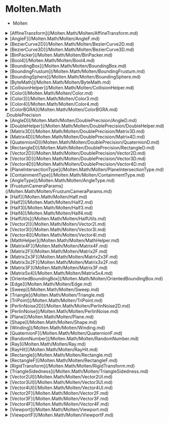 ﻿  
# Molten.Math  
-  Molten
 <details><summary>[AffineTransform](/Molten.Math/Molten/AffineTransform.md)</summary>  
        -  Translation  
        -  LinearTransform  
        -  #ctor  
        -  #ctor  
        -  #ctor  
        -  #ctor  
        -  #ctor  
        -  #ctor  
        -  #ctor  
        -  #ctor  
        -  Matrix  
        -  Identity  
        -  Transform  
        -  TransformInverse  
        -  Invert  
        -  Multiply  
        -  Multiply  
        -  Transform  
        -  CreateFromRigidTransform  
        -  CreateFromRigidTransform</details>
 <details><summary>[AngleF](/Molten.Math/Molten/AngleF.md)</summary>  
        -  Degree  
        -  Minute  
        -  Second  
        -  Radian  
        -  Milliradian  
        -  Gradian  
        -  radians  
        -  #ctor  
        -  #ctor  
        -  Wrap  
        -  WrapPositive  
        -  Revolutions  
        -  Degrees  
        -  Minutes  
        -  Seconds  
        -  Radians  
        -  Milliradians  
        -  Gradians  
        -  IsRight  
        -  IsStraight  
        -  IsFullRotation  
        -  IsOblique  
        -  IsAcute  
        -  IsObtuse  
        -  IsReflex  
        -  Complement  
        -  Supplement  
        -  Wrap  
        -  WrapPositive  
        -  Min  
        -  Max  
        -  Add  
        -  Subtract  
        -  Multiply  
        -  Divide  
        -  ZeroAngle  
        -  RightAngle  
        -  StraightAngle  
        -  FullRotationAngle  
        -  op_Equality  
        -  op_Inequality  
        -  op_LessThan  
        -  op_GreaterThan  
        -  op_LessThanOrEqual  
        -  op_GreaterThanOrEqual  
        -  op_UnaryPlus  
        -  op_UnaryNegation  
        -  op_Addition  
        -  op_Subtraction  
        -  op_Multiply  
        -  op_Division  
        -  CompareTo  
        -  CompareTo  
        -  Equals  
        -  ToString  
        -  ToString  
        -  ToString  
        -  ToString  
        -  GetHashCode  
        -  Equals</details>
 <details><summary>[BezierCurve2D](/Molten.Math/Molten/BezierCurve2D.md)</summary>  
        -  Start  
        -  End  
        -  ControlPoint1  
        -  ControlPoint2  
        -  Zero  
        -  #ctor  
        -  CalculateCubic  
        -  CalculateCubic  
        -  CalculateQuadratic  
        -  CalculateQuadratic</details>
 <details><summary>[BezierCurve3D](/Molten.Math/Molten/BezierCurve3D.md)</summary>  
        -  Start  
        -  End  
        -  ControlPoint1  
        -  ControlPoint2  
        -  Zero  
        -  #ctor  
        -  CalculateCubic  
        -  CalculateCubic  
        -  CalculateQuadratic  
        -  CalculateQuadratic</details>
 <details><summary>[BinPacker](/Molten.Math/Molten/BinPacker.md)</summary></details>
 <details><summary>[Bool4](/Molten.Math/Molten/Bool4.md)</summary>  
        -  SizeInBytes  
        -  False  
        -  UnitX  
        -  UnitY  
        -  UnitZ  
        -  UnitW  
        -  One  
        -  iX  
        -  iY  
        -  iZ  
        -  iW  
        -  X  
        -  Y  
        -  Z  
        -  W  
        -  #ctor  
        -  #ctor  
        -  #ctor  
        -  Item  
        -  ToArray  
        -  op_Equality  
        -  op_Inequality  
        -  ToString  
        -  ToString  
        -  GetHashCode  
        -  Equals  
        -  Equals  
        -  Equals
 <details><summary>[op_Implicit~Molten](/Molten.Math/Molten/Bool4/op_Implicit~Molten.md)</summary>  
            -  Bool4</details>
 <details><summary>[op_Implicit~System](/Molten.Math/Molten/Bool4/op_Implicit~System.md)</summary>  
            -  Boolean[]</details></details>
 <details><summary>[BoundingBox](/Molten.Math/Molten/BoundingBox.md)</summary>  
        -  Min  
        -  Max  
        -  #ctor  
        -  GetCorners  
        -  GetCorners  
        -  FromTriangle  
        -  FromTriangle  
        -  Intersects  
        -  Intersects  
        -  Intersects  
        -  Intersects  
        -  Intersects  
        -  Intersects  
        -  Intersects  
        -  Intersects  
        -  Intersects  
        -  Intersects  
        -  Contains  
        -  Contains  
        -  Contains  
        -  Contains  
        -  Contains  
        -  Contains  
        -  FromPoints  
        -  FromPoints  
        -  Expand  
        -  SweepExpand  
        -  FromPoints  
        -  FromSphere  
        -  FromSphere  
        -  Encapsulate  
        -  Merge  
        -  Merge  
        -  op_Equality  
        -  op_Inequality  
        -  ToString  
        -  ToString  
        -  ToString  
        -  ToString  
        -  GetHashCode  
        -  Equals  
        -  Equals  
        -  Equals  
        -  Expand  
        -  Encapsulate  
        -  Encapsulate  
        -  Encapsulate  
        -  Encapsulate  
        -  Encapsulate  
        -  Encapsulate</details>
 <details><summary>[BoundingFrustum](/Molten.Math/Molten/BoundingFrustum.md)</summary>  
        -  Matrix  
        -  Near  
        -  Far  
        -  Left  
        -  Right  
        -  Top  
        -  Bottom  
        -  #ctor  
        -  Equals  
        -  Equals  
        -  Equals  
        -  op_Equality  
        -  op_Inequality  
        -  GetPlane  
        -  FromCamera  
        -  FromCamera  
        -  GetCorners  
        -  GetCorners  
        -  GetCameraParams  
        -  Contains  
        -  Contains  
        -  Contains  
        -  Contains  
        -  Contains  
        -  Contains  
        -  Contains  
        -  Contains  
        -  Contains  
        -  Contains  
        -  Contains  
        -  Contains  
        -  Contains  
        -  Intersects  
        -  Intersects  
        -  Intersects  
        -  Intersects  
        -  Intersects  
        -  Intersects  
        -  GetWidthAtDepth  
        -  GetHeightAtDepth  
        -  Intersects  
        -  Intersects  
        -  GetZoomToExtentsShiftDistance  
        -  GetZoomToExtentsShiftDistance  
        -  GetZoomToExtentsShiftVector  
        -  GetZoomToExtentsShiftVector  
        -  IsOrthographic</details>
 <details><summary>[BoundingSphere](/Molten.Math/Molten/BoundingSphere.md)</summary>  
        -  Center  
        -  Radius  
        -  #ctor  
        -  Intersects  
        -  Intersects  
        -  Intersects  
        -  Intersects  
        -  Intersects  
        -  Intersects  
        -  Intersects  
        -  Intersects  
        -  Intersects  
        -  Contains  
        -  Contains  
        -  Contains  
        -  Contains  
        -  FromPoints  
        -  FromPoints  
        -  FromPoints  
        -  FromBox  
        -  FromBox  
        -  Merge  
        -  Merge  
        -  op_Equality  
        -  op_Inequality  
        -  ToString  
        -  ToString  
        -  ToString  
        -  ToString  
        -  GetHashCode  
        -  Equals  
        -  Equals  
        -  Equals</details>
 <details><summary>[ByteMath](/Molten.Math/Molten/ByteMath.md)</summary>  
        -  ToKilobytes  
        -  ToMegabytes  
        -  ToMegabytes  
        -  ToGigabytes  
        -  ToGigabytes  
        -  ToTerabytes  
        -  ToPetabytes  
        -  FromKilobytes  
        -  FromMegabytes  
        -  FromGigabytes  
        -  FromTerabytes  
        -  FromPetabytes  
        -  ToBits  
        -  FromBits</details>
 <details><summary>[CollisionHelper](/Molten.Math/Molten/CollisionHelper.md)</summary>  
        -  ClosestPointPointTriangle  
        -  ClosestPointPlanePoint  
        -  ClosestPointBoxPoint  
        -  ClosestPointSpherePoint  
        -  ClosestPointSphereSphere  
        -  DistancePlanePoint  
        -  DistanceBoxPoint  
        -  DistanceBoxBox  
        -  DistanceSpherePoint  
        -  DistanceSphereSphere  
        -  RayIntersectsPoint  
        -  RayIntersectsRay  
        -  RayIntersectsPlane  
        -  RayIntersectsPlane  
        -  RayIntersectsPlane  
        -  RayIntersectsTriangle  
        -  RayIntersectsTriangle  
        -  RayIntersectsTriangle  
        -  RayIntersectsTriangle  
        -  RayIntersectsBox  
        -  RayIntersectsBox  
        -  RayIntersectsSphere  
        -  RayIntersectsSphere  
        -  RayIntersectsSphere  
        -  PlaneIntersectsPoint  
        -  PlaneIntersectsPlane  
        -  PlaneIntersectsPlane  
        -  PlaneIntersectsTriangle  
        -  PlaneIntersectsBox  
        -  PlaneIntersectsSphere  
        -  BoxIntersectsBox  
        -  BoxIntersectsSphere  
        -  SphereIntersectsTriangle  
        -  SphereIntersectsSphere  
        -  LineIntersectsPlane  
        -  BoxContainsPoint  
        -  BoxContainsBox  
        -  BoxContainsSphere  
        -  SphereContainsPoint  
        -  SphereContainsTriangle  
        -  SphereContainsBox  
        -  SphereContainsSphere  
        -  IsPointInsideTriangle  
        -  IsPointInsideTriangle</details>
 <details><summary>[Color](/Molten.Math/Molten/Color.md)</summary>  
        -  R  
        -  G  
        -  B  
        -  A  
        -  #ctor  
        -  #ctor  
        -  #ctor  
        -  #ctor  
        -  #ctor  
        -  #ctor  
        -  #ctor  
        -  #ctor  
        -  #ctor  
        -  #ctor  
        -  #ctor  
        -  #ctor  
        -  #ctor  
        -  #ctor  
        -  #ctor  
        -  Item  
        -  ToBgra  
        -  ToRgba  
        -  ToAbgr  
        -  ToVector3  
        -  ToColor3  
        -  ToVector4  
        -  ToArray  
        -  GetBrightness  
        -  GetHue  
        -  GetSaturation  
        -  GetPacked  
        -  Add  
        -  Add  
        -  Subtract  
        -  Subtract  
        -  Modulate  
        -  Modulate  
        -  Scale  
        -  Scale  
        -  Negate  
        -  Negate  
        -  Clamp  
        -  Premultiply  
        -  Premultiply  
        -  FromBgra  
        -  FromBgra  
        -  FromAbgr  
        -  FromAbgr  
        -  FromRgba  
        -  FromRgba  
        -  Clamp  
        -  Lerp  
        -  Lerp  
        -  SmoothStep  
        -  SmoothStep  
        -  Max  
        -  Max  
        -  Min  
        -  Min  
        -  AdjustContrast  
        -  AdjustContrast  
        -  AdjustSaturation  
        -  AdjustSaturation  
        -  op_Addition  
        -  op_UnaryPlus  
        -  op_Subtraction  
        -  op_UnaryNegation  
        -  op_Multiply  
        -  op_Multiply  
        -  op_Multiply  
        -  op_Equality  
        -  op_Inequality
 <details><summary>[op_Explicit~Molten](/Molten.Math/Molten/Color/op_Explicit~Molten.md)</summary>  
            -  Color3  
            -  Vector3F  
            -  Vector4F  
            -  Color  
            -  Color  
            -  Color  
            -  Color  
            -  Color</details>  
        -  ToColor4
 <details><summary>[op_Implicit~Molten](/Molten.Math/Molten/Color/op_Implicit~Molten.md)</summary>  
            -  Color4</details>
 <details><summary>[op_Explicit~System](/Molten.Math/Molten/Color/op_Explicit~System.md)</summary>  
            -  Int32</details>  
        -  ToString  
        -  ToString  
        -  ToString  
        -  ToString  
        -  GetHashCode  
        -  Equals  
        -  Equals  
        -  Equals  
        -  ToColorArray  
        -  ToByteArray  
        -  Zero  
        -  Transparent  
        -  AliceBlue  
        -  AntiqueWhite  
        -  Aqua  
        -  Aquamarine  
        -  Azure  
        -  Beige  
        -  Bisque  
        -  Black  
        -  BlanchedAlmond  
        -  Blue  
        -  BlueViolet  
        -  Brown  
        -  BurlyWood  
        -  CadetBlue  
        -  Chartreuse  
        -  Chocolate  
        -  Coral  
        -  CornflowerBlue  
        -  Cornsilk  
        -  Crimson  
        -  Cyan  
        -  DarkBlue  
        -  DarkCyan  
        -  DarkGoldenrod  
        -  DarkGray  
        -  DarkGreen  
        -  DarkKhaki  
        -  DarkMagenta  
        -  DarkOliveGreen  
        -  DarkOrange  
        -  DarkOrchid  
        -  DarkRed  
        -  DarkSalmon  
        -  DarkSeaGreen  
        -  DarkSlateBlue  
        -  DarkSlateGray  
        -  DarkTurquoise  
        -  DarkViolet  
        -  DeepPink  
        -  DeepSkyBlue  
        -  DimGray  
        -  DodgerBlue  
        -  Firebrick  
        -  FloralWhite  
        -  ForestGreen  
        -  Fuchsia  
        -  Gainsboro  
        -  GhostWhite  
        -  Gold  
        -  Goldenrod  
        -  Gray  
        -  Grey  
        -  Green  
        -  GreenYellow  
        -  Honeydew  
        -  HotPink  
        -  IndianRed  
        -  Indigo  
        -  Ivory  
        -  Khaki  
        -  Lavender  
        -  LavenderBlush  
        -  LawnGreen  
        -  LemonChiffon  
        -  LightBlue  
        -  LightCoral  
        -  LightCyan  
        -  LightGoldenrodYellow  
        -  LightGray  
        -  LightGreen  
        -  LightPink  
        -  LightSalmon  
        -  LightSeaGreen  
        -  LightSkyBlue  
        -  LightSlateGray  
        -  LightSteelBlue  
        -  LightYellow  
        -  Lime  
        -  LimeGreen  
        -  Linen  
        -  Magenta  
        -  Maroon  
        -  MediumAquamarine  
        -  MediumBlue  
        -  MediumOrchid  
        -  MediumPurple  
        -  MediumSeaGreen  
        -  MediumSlateBlue  
        -  MediumSpringGreen  
        -  MediumTurquoise  
        -  MediumVioletRed  
        -  MidnightBlue  
        -  MintCream  
        -  MistyRose  
        -  Moccasin  
        -  NavajoWhite  
        -  Navy  
        -  OldLace  
        -  Olive  
        -  OliveDrab  
        -  Orange  
        -  OrangeRed  
        -  Orchid  
        -  PaleGoldenrod  
        -  PaleGreen  
        -  PaleTurquoise  
        -  PaleVioletRed  
        -  PapayaWhip  
        -  PeachPuff  
        -  Peru  
        -  Pink  
        -  Plum  
        -  PowderBlue  
        -  Purple  
        -  Red  
        -  RosyBrown  
        -  RoyalBlue  
        -  SaddleBrown  
        -  Salmon  
        -  SandyBrown  
        -  SeaGreen  
        -  SeaShell  
        -  Sienna  
        -  Silver  
        -  SkyBlue  
        -  SlateBlue  
        -  SlateGray  
        -  Snow  
        -  SpringGreen  
        -  SteelBlue  
        -  Tan  
        -  Teal  
        -  Thistle  
        -  Tomato  
        -  Turquoise  
        -  Violet  
        -  Wheat  
        -  White  
        -  WhiteSmoke  
        -  Yellow  
        -  YellowGreen</details>
 <details><summary>[Color3](/Molten.Math/Molten/Color3.md)</summary>  
        -  Black  
        -  White  
        -  R  
        -  G  
        -  B  
        -  #ctor  
        -  #ctor  
        -  #ctor  
        -  #ctor  
        -  #ctor  
        -  Item  
        -  ToRgba  
        -  ToBgra  
        -  ToVector3  
        -  ToArray  
        -  Add  
        -  Add  
        -  Subtract  
        -  Subtract  
        -  Modulate  
        -  Modulate  
        -  Scale  
        -  Scale  
        -  Negate  
        -  Negate  
        -  Clamp  
        -  Clamp  
        -  Lerp  
        -  Lerp  
        -  SmoothStep  
        -  SmoothStep  
        -  Max  
        -  Max  
        -  Min  
        -  Min  
        -  AdjustContrast  
        -  AdjustContrast  
        -  AdjustSaturation  
        -  AdjustSaturation  
        -  Premultiply  
        -  Premultiply  
        -  op_Addition  
        -  op_UnaryPlus  
        -  op_Subtraction  
        -  op_UnaryNegation  
        -  op_Multiply  
        -  op_Multiply  
        -  op_Multiply  
        -  op_Equality  
        -  op_Inequality
 <details><summary>[op_Explicit~Molten](/Molten.Math/Molten/Color3/op_Explicit~Molten.md)</summary>  
            -  Color4  
            -  Color3</details>
 <details><summary>[op_Implicit~Molten](/Molten.Math/Molten/Color3/op_Implicit~Molten.md)</summary>  
            -  Vector3F  
            -  Color3</details>  
        -  ToString  
        -  ToString  
        -  ToString  
        -  ToString  
        -  GetHashCode  
        -  Equals  
        -  Equals  
        -  Equals</details>
 <details><summary>[Color4](/Molten.Math/Molten/Color4.md)</summary>  
        -  Black  
        -  White  
        -  R  
        -  G  
        -  B  
        -  A  
        -  #ctor  
        -  #ctor  
        -  #ctor  
        -  #ctor  
        -  #ctor  
        -  #ctor  
        -  #ctor  
        -  #ctor  
        -  #ctor  
        -  Item  
        -  ToBgra  
        -  ToBgra  
        -  ToRgba  
        -  ToVector3  
        -  ToVector4  
        -  ToArray  
        -  Add  
        -  Add  
        -  Subtract  
        -  Subtract  
        -  Modulate  
        -  Modulate  
        -  Scale  
        -  Scale  
        -  Negate  
        -  Negate  
        -  Clamp  
        -  Clamp  
        -  Lerp  
        -  Lerp  
        -  SmoothStep  
        -  SmoothStep  
        -  Max  
        -  Max  
        -  Min  
        -  Min  
        -  AdjustContrast  
        -  AdjustContrast  
        -  AdjustSaturation  
        -  AdjustSaturation  
        -  Premultiply  
        -  Premultiply  
        -  op_Addition  
        -  op_UnaryPlus  
        -  op_Subtraction  
        -  op_UnaryNegation  
        -  op_Multiply  
        -  op_Multiply  
        -  op_Multiply  
        -  op_Equality  
        -  op_Inequality
 <details><summary>[op_Explicit~Molten](/Molten.Math/Molten/Color4/op_Explicit~Molten.md)</summary>  
            -  Color3  
            -  Vector3F  
            -  Color4  
            -  Color4  
            -  Color4  
            -  ColorBGRA  
            -  Color4</details>
 <details><summary>[op_Implicit~Molten](/Molten.Math/Molten/Color4/op_Implicit~Molten.md)</summary>  
            -  Vector4F</details>
 <details><summary>[op_Explicit~System](/Molten.Math/Molten/Color4/op_Explicit~System.md)</summary>  
            -  Int32</details>  
        -  ToString  
        -  ToString  
        -  ToString  
        -  ToString  
        -  GetHashCode  
        -  Equals  
        -  Equals  
        -  Equals</details>
 <details><summary>[ColorBGRA](/Molten.Math/Molten/ColorBGRA.md)</summary>  
        -  B  
        -  G  
        -  R  
        -  A  
        -  #ctor  
        -  #ctor  
        -  #ctor  
        -  #ctor  
        -  #ctor  
        -  #ctor  
        -  #ctor  
        -  #ctor  
        -  #ctor  
        -  #ctor  
        -  Item  
        -  ToBgra  
        -  ToRgba  
        -  ToVector3  
        -  ToColor3  
        -  ToVector4  
        -  ToArray  
        -  GetBrightness  
        -  GetHue  
        -  GetSaturation  
        -  FromBgra  
        -  FromBgra  
        -  FromRgba  
        -  FromRgba  
        -  Add  
        -  Add  
        -  Subtract  
        -  Subtract  
        -  Modulate  
        -  Modulate  
        -  Scale  
        -  Scale  
        -  Negate  
        -  Negate  
        -  Clamp  
        -  Clamp  
        -  Lerp  
        -  Lerp  
        -  SmoothStep  
        -  SmoothStep  
        -  Max  
        -  Max  
        -  Min  
        -  Min  
        -  AdjustContrast  
        -  AdjustContrast  
        -  AdjustSaturation  
        -  AdjustSaturation  
        -  Premultiply  
        -  Premultiply  
        -  op_Addition  
        -  op_UnaryPlus  
        -  op_Subtraction  
        -  op_UnaryNegation  
        -  op_Multiply  
        -  op_Multiply  
        -  op_Multiply  
        -  op_Equality  
        -  op_Inequality
 <details><summary>[op_Explicit~Molten](/Molten.Math/Molten/ColorBGRA/op_Explicit~Molten.md)</summary>  
            -  Color3  
            -  Vector3F  
            -  Vector4F  
            -  Color4  
            -  ColorBGRA  
            -  ColorBGRA  
            -  ColorBGRA  
            -  ColorBGRA  
            -  ColorBGRA</details>
 <details><summary>[op_Implicit~Molten](/Molten.Math/Molten/ColorBGRA/op_Implicit~Molten.md)</summary>  
            -  ColorBGRA  
            -  Color</details>
 <details><summary>[op_Explicit~System](/Molten.Math/Molten/ColorBGRA/op_Explicit~System.md)</summary>  
            -  Int32</details>  
        -  ToString  
        -  ToString  
        -  ToString  
        -  ToString  
        -  GetHashCode  
        -  Equals  
        -  Equals  
        -  Equals</details>.DoublePrecision  
 <details><summary>[AngleD](/Molten.Math/Molten/DoublePrecision/AngleD.md)</summary>  
        -  Degree  
        -  Minute  
        -  Second  
        -  Radian  
        -  Milliradian  
        -  Gradian  
        -  radians  
        -  #ctor  
        -  #ctor  
        -  Wrap  
        -  WrapPositive  
        -  Revolutions  
        -  Degrees  
        -  Minutes  
        -  Seconds  
        -  Radians  
        -  Milliradians  
        -  Gradians  
        -  IsRight  
        -  IsStraight  
        -  IsFullRotation  
        -  IsOblique  
        -  IsAcute  
        -  IsObtuse  
        -  IsReflex  
        -  Complement  
        -  Supplement  
        -  Wrap  
        -  WrapPositive  
        -  Min  
        -  Max  
        -  Add  
        -  Subtract  
        -  Multiply  
        -  Divide  
        -  ZeroAngle  
        -  RightAngle  
        -  StraightAngle  
        -  FullRotationAngle  
        -  op_Equality  
        -  op_Inequality  
        -  op_LessThan  
        -  op_GreaterThan  
        -  op_LessThanOrEqual  
        -  op_GreaterThanOrEqual  
        -  op_UnaryPlus  
        -  op_UnaryNegation  
        -  op_Addition  
        -  op_Subtraction  
        -  op_Multiply  
        -  op_Division  
        -  CompareTo  
        -  CompareTo  
        -  Equals  
        -  ToString  
        -  ToString  
        -  ToString  
        -  ToString  
        -  GetHashCode  
        -  Equals</details>
 <details><summary>[DoubleHelper](/Molten.Math/Molten/DoublePrecision/DoubleHelper.md)</summary>  
        -  ZeroTolerance  
        -  Pi  
        -  TwoPi  
        -  PiOverTwo  
        -  PiOverFour  
        -  DegToRad  
        -  RadToDeg  
        -  GradToRad  
        -  GradToDeg  
        -  RadToGrad  
        -  BigEpsilon  
        -  Epsilon  
        -  NoVector  
        -  BackVector  
        -  DownVector  
        -  ForwardVector  
        -  IdentityOrientation  
        -  LeftVector  
        -  RightVector  
        -  UpVector  
        -  ZeroMatrix  
        -  ZeroVector  
        -  RigidIdentity  
        -  NearEqual  
        -  IsZero  
        -  IsOne  
        -  WithinEpsilon  
        -  RevolutionsToDegrees  
        -  RevolutionsToRadians  
        -  RevolutionsToGradians  
        -  DegreesToRevolutions  
        -  DegreesToRadians  
        -  RadiansToRevolutions  
        -  RadiansToGradians  
        -  GradiansToRevolutions  
        -  GradiansToDegrees  
        -  GradiansToRadians  
        -  RadiansToDegrees  
        -  Clamp  
        -  Lerp  
        -  Lerp  
        -  SmoothStep  
        -  SmootherStep  
        -  Mod  
        -  Mod2PI  
        -  Wrap  
        -  WrapAngle  
        -  Gauss  
        -  RoundToNearest  
        -  GetVelocityOfPoint  
        -  GetVelocityOfPoint  
        -  BarycentricCoordinates  
        -  GetWinding</details>
 <details><summary>[Matrix3D](/Molten.Math/Molten/DoublePrecision/Matrix3D.md)</summary>  
        -  SizeInBytes  
        -  Zero  
        -  Identity  
        -  M11  
        -  M12  
        -  M13  
        -  M21  
        -  M22  
        -  M23  
        -  M31  
        -  M32  
        -  M33  
        -  #ctor  
        -  #ctor  
        -  #ctor  
        -  Row1  
        -  Row2  
        -  Row3  
        -  Column1  
        -  Column2  
        -  Column3  
        -  ScaleVector  
        -  IsIdentity  
        -  Item  
        -  Item  
        -  Determinant  
        -  AdjugateTranspose  
        -  AdjugateTranspose  
        -  Invert  
        -  Transpose  
        -  Orthogonalize  
        -  Orthonormalize  
        -  DecomposeQR  
        -  DecomposeLQ  
        -  Decompose  
        -  DecomposeUniformScale  
        -  ExchangeRows  
        -  ExchangeColumns  
        -  ToArray  
        -  Add  
        -  Add  
        -  Subtract  
        -  Subtract  
        -  Multiply  
        -  Multiply  
        -  Multiply  
        -  Multiply  
        -  Divide  
        -  Divide  
        -  Divide  
        -  Divide  
        -  CrossProduct  
        -  CreateOuterProduct  
        -  Exponent  
        -  Exponent  
        -  Negate  
        -  Negate  
        -  Lerp  
        -  Lerp  
        -  SmoothStep  
        -  SmoothStep  
        -  Transpose  
        -  TransposeBy  
        -  TransformTranspose  
        -  TransformTranspose  
        -  Transpose  
        -  Invert  
        -  Invert  
        -  Orthogonalize  
        -  Orthogonalize  
        -  Orthonormalize  
        -  Orthonormalize  
        -  UpperTriangularForm  
        -  UpperTriangularForm  
        -  LowerTriangularForm  
        -  LowerTriangularForm  
        -  RowEchelonForm  
        -  RowEchelonForm  
        -  BillboardLH  
        -  BillboardLH  
        -  BillboardRH  
        -  BillboardRH  
        -  LookAtLH  
        -  LookAtLH  
        -  LookAtRH  
        -  LookAtRH  
        -  CreateScale  
        -  CreateScale  
        -  CreateScale  
        -  CreateScale  
        -  CreateScale  
        -  CreateScale  
        -  RotationX  
        -  RotationX  
        -  RotationY  
        -  RotationY  
        -  RotationZ  
        -  RotationZ  
        -  RotationAxis  
        -  RotationAxis  
        -  FromQuaternion  
        -  FromQuaternion  
        -  RotationYawPitchRoll  
        -  RotationYawPitchRoll  
        -  MultiplyTransposed  
        -  MultiplyByTransposed  
        -  AdaptiveInvert  
        -  AdaptiveDeterminant  
        -  op_Addition  
        -  op_UnaryPlus  
        -  op_Subtraction  
        -  op_UnaryNegation  
        -  op_Multiply  
        -  op_Multiply  
        -  op_Multiply  
        -  op_Division  
        -  op_Division  
        -  op_Equality  
        -  op_Inequality  
        -  To4x4  
        -  To4x4  
        -  From4x4  
        -  From4x4  
        -  op_Explicit~Molten
 <details><summary>[DoublePrecision](/Molten.Math/Molten/DoublePrecision/Matrix3D/op_Explicit~Molten/DoublePrecision.md)</summary>  
                -  Matrix4D  
                -  Matrix3D</details>  
        -  ToString  
        -  ToString  
        -  ToString  
        -  ToString  
        -  GetHashCode  
        -  Equals  
        -  Equals  
        -  Equals  
        -  Equals  
        -  Backward  
        -  Down  
        -  Forward  
        -  Left  
        -  Right  
        -  Up</details>
 <details><summary>[Matrix4D](/Molten.Math/Molten/DoublePrecision/Matrix4D.md)</summary>  
        -  SizeInBytes  
        -  Zero  
        -  Identity  
        -  M11  
        -  M12  
        -  M13  
        -  M14  
        -  M21  
        -  M22  
        -  M23  
        -  M24  
        -  M31  
        -  M32  
        -  M33  
        -  M34  
        -  M41  
        -  M42  
        -  M43  
        -  M44  
        -  Up  
        -  Down  
        -  Right  
        -  Left  
        -  Forward  
        -  Backward  
        -  #ctor  
        -  #ctor  
        -  #ctor  
        -  Row1  
        -  Row2  
        -  Row3  
        -  Row4  
        -  Column1  
        -  Column2  
        -  Column3  
        -  Column4  
        -  Translation  
        -  ScaleVector  
        -  IsIdentity  
        -  Item  
        -  Item  
        -  Determinant  
        -  Invert  
        -  Transpose  
        -  Orthogonalize  
        -  Orthonormalize  
        -  DecomposeQR  
        -  DecomposeLQ  
        -  Decompose  
        -  DecomposeUniformScale  
        -  ExchangeRows  
        -  ExchangeColumns  
        -  ToArray  
        -  Add  
        -  Add  
        -  Subtract  
        -  Subtract  
        -  Multiply  
        -  Multiply  
        -  Multiply  
        -  Multiply  
        -  Divide  
        -  Divide  
        -  Divide  
        -  Divide  
        -  Exponent  
        -  Exponent  
        -  Negate  
        -  Negate  
        -  Lerp  
        -  Lerp  
        -  SmoothStep  
        -  SmoothStep  
        -  Transpose  
        -  TransposeByRef  
        -  Transpose  
        -  Invert  
        -  Invert  
        -  Orthogonalize  
        -  Orthogonalize  
        -  Orthonormalize  
        -  Orthonormalize  
        -  UpperTriangularForm  
        -  UpperTriangularForm  
        -  LowerTriangularForm  
        -  LowerTriangularForm  
        -  RowEchelonForm  
        -  RowEchelonForm  
        -  ReducedRowEchelonForm  
        -  BillboardLH  
        -  BillboardLH  
        -  BillboardRH  
        -  BillboardRH  
        -  LookAtLH  
        -  LookAtLH  
        -  LookAtRH  
        -  LookAtRH  
        -  OrthoLH  
        -  OrthoLH  
        -  OrthoRH  
        -  OrthoRH  
        -  OrthoOffCenterLH  
        -  OrthoOffCenterLH  
        -  OrthoOffCenterRH  
        -  OrthoOffCenterRH  
        -  PerspectiveLH  
        -  PerspectiveLH  
        -  PerspectiveRH  
        -  PerspectiveRH  
        -  PerspectiveFovLH  
        -  PerspectiveFovLH  
        -  PerspectiveFovRH  
        -  PerspectiveFovRH  
        -  PerspectiveOffCenterLH  
        -  PerspectiveOffCenterLH  
        -  PerspectiveOffCenterRH  
        -  PerspectiveOffCenterRH  
        -  Scaling  
        -  Scaling  
        -  Scaling  
        -  Scaling  
        -  Scaling  
        -  Scaling  
        -  RotationX  
        -  RotationX  
        -  RotationY  
        -  RotationY  
        -  RotationZ  
        -  RotationZ  
        -  RotationAxis  
        -  RotationAxis  
        -  FromQuaternion  
        -  FromQuaternion  
        -  FromQuaternion  
        -  RotationYawPitchRoll  
        -  RotationYawPitchRoll  
        -  CreateTranslation  
        -  CreateTranslation  
        -  CreateTranslation  
        -  CreateTranslation  
        -  CreateSkew  
        -  AffineTransformation  
        -  AffineTransformation  
        -  AffineTransformation  
        -  AffineTransformation  
        -  AffineTransformation2D  
        -  AffineTransformation2D  
        -  AffineTransformation2D  
        -  AffineTransformation2D  
        -  Transformation  
        -  Transformation  
        -  Transformation2D  
        -  Transformation2D  
        -  op_Addition  
        -  op_UnaryPlus  
        -  op_Subtraction  
        -  op_UnaryNegation  
        -  op_Multiply  
        -  op_Multiply  
        -  op_Multiply  
        -  op_Division  
        -  op_Division  
        -  op_Equality  
        -  op_Inequality  
        -  ToString  
        -  ToString  
        -  ToString  
        -  ToString  
        -  GetHashCode  
        -  Equals  
        -  Equals  
        -  Equals</details>
 <details><summary>[QuaternionD](/Molten.Math/Molten/DoublePrecision/QuaternionD.md)</summary>  
        -  SizeInBytes  
        -  Zero  
        -  One  
        -  Identity  
        -  X  
        -  Y  
        -  Z  
        -  W  
        -  #ctor  
        -  #ctor  
        -  #ctor  
        -  #ctor  
        -  #ctor  
        -  #ctor  
        -  IsIdentity  
        -  IsNormalized  
        -  Angle  
        -  Axis  
        -  Item  
        -  Abs  
        -  Conjugate  
        -  Invert  
        -  Length  
        -  LengthSquared  
        -  Normalize  
        -  Concatenate  
        -  Concatenate  
        -  ToArray  
        -  Divide  
        -  Add  
        -  Add  
        -  Subtract  
        -  Subtract  
        -  Multiply  
        -  Multiply  
        -  Multiply  
        -  Multiply  
        -  Negate  
        -  Negate  
        -  Barycentric  
        -  Barycentric  
        -  Conjugate  
        -  Conjugate  
        -  Dot  
        -  Dot  
        -  Exponential  
        -  Exponential  
        -  Invert  
        -  Invert  
        -  Lerp  
        -  Lerp  
        -  Logarithm  
        -  Logarithm  
        -  Normalize  
        -  Normalize  
        -  RotationAxis  
        -  RotationAxis  
        -  FromRotationMatrix  
        -  FromRotationMatrix  
        -  FromRotationMatrix  
        -  FromRotationMatrix  
        -  LookAtLH  
        -  LookAtLH  
        -  RotationLookAtLH  
        -  RotationLookAtLH  
        -  LookAtRH  
        -  LookAtRH  
        -  RotationLookAtRH  
        -  RotationLookAtRH  
        -  BillboardLH  
        -  BillboardLH  
        -  BillboardRH  
        -  BillboardRH  
        -  FromRotationMatrix  
        -  RotationYawPitchRoll  
        -  RotationYawPitchRoll  
        -  Slerp  
        -  Slerp  
        -  Squad  
        -  Squad  
        -  SquadSetup  
        -  GetAxisAngle  
        -  GetQuaternionBetweenNormalizedVectors  
        -  op_Addition  
        -  op_Subtraction  
        -  op_UnaryNegation  
        -  op_Multiply  
        -  op_Multiply  
        -  op_Multiply  
        -  op_Division  
        -  op_Equality  
        -  op_Inequality  
        -  ToString  
        -  ToString  
        -  ToString  
        -  ToString  
        -  GetHashCode  
        -  Equals  
        -  Equals  
        -  Equals  
        -  GetAngleFromQuaternion  
        -  Abs</details>
 <details><summary>[RectangleD](/Molten.Math/Molten/DoublePrecision/RectangleD.md)</summary>  
        -  Left  
        -  Top  
        -  Right  
        -  Bottom  
        -  Empty  
        -  Infinite  
        -  #ctor  
        -  Area  
        -  Encapsulate  
        -  Encapsulate  
        -  X  
        -  Y  
        -  Width  
        -  Height  
        -  Location  
        -  Center  
        -  IsEmpty  
        -  Size  
        -  TopLeft  
        -  TopRight  
        -  BottomLeft  
        -  BottomRight  
        -  Offset  
        -  Offset  
        -  Offset  
        -  Inflate  
        -  Contains  
        -  Contains  
        -  Contains  
        -  Contains  
        -  Contains  
        -  Contains  
        -  Contains  
        -  Intersects  
        -  Intersects  
        -  Intersect  
        -  Intersect  
        -  Union  
        -  Union  
        -  Equals  
        -  Equals  
        -  Equals  
        -  GetHashCode  
        -  op_Equality  
        -  op_Inequality
 <details><summary>[op_Explicit~Molten](/Molten.Math/Molten/DoublePrecision/RectangleD/op_Explicit~Molten.md)</summary>  
            -  Rectangle</details></details>
 <details><summary>[Vector2D](/Molten.Math/Molten/DoublePrecision/Vector2D.md)</summary>  
        -  SizeInBytes  
        -  Zero  
        -  UnitX  
        -  UnitY  
        -  One  
        -  X  
        -  Y  
        -  #ctor  
        -  #ctor  
        -  #ctor  
        -  IsNormalized  
        -  IsZero  
        -  Item  
        -  Length  
        -  LengthSquared  
        -  Normalize  
        -  ToArray  
        -  Add  
        -  Add  
        -  Add  
        -  Add  
        -  Subtract  
        -  Subtract  
        -  Subtract  
        -  Subtract  
        -  Subtract  
        -  Subtract  
        -  Multiply  
        -  Multiply  
        -  Multiply  
        -  Multiply  
        -  Divide  
        -  Divide  
        -  Divide  
        -  Divide  
        -  Negate  
        -  Negate  
        -  Barycentric  
        -  Barycentric  
        -  Clamp  
        -  Clamp  
        -  Saturate  
        -  Distance  
        -  Distance  
        -  DistanceSquared  
        -  DistanceSquared  
        -  Cross  
        -  Cross  
        -  Dot  
        -  Dot  
        -  Normalize  
        -  Normalize  
        -  Lerp  
        -  Lerp  
        -  SmoothStep  
        -  SmoothStep  
        -  Hermite  
        -  Hermite  
        -  CatmullRom  
        -  CatmullRom  
        -  Max  
        -  Max  
        -  Min  
        -  Min  
        -  Reflect  
        -  Reflect  
        -  Orthogonalize  
        -  Orthonormalize  
        -  Transform  
        -  Transform  
        -  Transform  
        -  Transform  
        -  Transform  
        -  Transform  
        -  TransformCoordinate  
        -  TransformCoordinate  
        -  TransformCoordinate  
        -  TransformNormal  
        -  TransformNormal  
        -  TransformNormal  
        -  TransformNormal  
        -  TransformNormal  
        -  op_Addition  
        -  op_Multiply  
        -  op_UnaryPlus  
        -  op_Subtraction  
        -  op_UnaryNegation  
        -  op_Multiply  
        -  op_Multiply  
        -  op_Division  
        -  op_Division  
        -  op_Division  
        -  op_Addition  
        -  op_Addition  
        -  op_Subtraction  
        -  op_Subtraction  
        -  op_Equality  
        -  op_Inequality  
        -  op_Explicit~Molten
 <details><summary>[DoublePrecision](/Molten.Math/Molten/DoublePrecision/Vector2D/op_Explicit~Molten/DoublePrecision.md)</summary>  
                -  Vector3D  
                -  Vector4D</details>  
        -  Truncate  
        -  Pow  
        -  Clamp  
        -  ToString  
        -  ToString  
        -  ToString  
        -  ToString  
        -  GetHashCode  
        -  Equals  
        -  Equals  
        -  Equals  
        -  Truncate  
        -  Pow  
        -  Clamp  
        -  Floor  
        -  Ceiling</details>
 <details><summary>[Vector3D](/Molten.Math/Molten/DoublePrecision/Vector3D.md)</summary>  
        -  SizeInBytes  
        -  Zero  
        -  UnitX  
        -  UnitY  
        -  UnitZ  
        -  One  
        -  Up  
        -  Down  
        -  Left  
        -  Right  
        -  ForwardRH  
        -  ForwardLH  
        -  BackwardRH  
        -  BackwardLH  
        -  X  
        -  Y  
        -  Z  
        -  #ctor  
        -  #ctor  
        -  #ctor  
        -  #ctor  
        -  #ctor  
        -  #ctor  
        -  IsNormalized  
        -  IsZero  
        -  Item  
        -  Length  
        -  LengthSquared  
        -  Normalize  
        -  ToArray  
        -  Add  
        -  Add  
        -  Add  
        -  Add  
        -  Subtract  
        -  Subtract  
        -  Subtract  
        -  Subtract  
        -  Subtract  
        -  Subtract  
        -  Multiply  
        -  Multiply  
        -  Multiply  
        -  Multiply  
        -  Divide  
        -  Divide  
        -  Divide  
        -  Divide  
        -  Negate  
        -  Negate  
        -  Barycentric  
        -  Barycentric  
        -  Clamp  
        -  Clamp  
        -  Clamp  
        -  Cross  
        -  Cross  
        -  Distance  
        -  Distance  
        -  DistanceSquared  
        -  DistanceSquared  
        -  NearEqual  
        -  NearEqual  
        -  Dot  
        -  Dot  
        -  Normalize  
        -  Normalize  
        -  Lerp  
        -  Lerp  
        -  SmoothStep  
        -  SmoothStep  
        -  Hermite  
        -  Hermite  
        -  CatmullRom  
        -  CatmullRom  
        -  Max  
        -  Max  
        -  Min  
        -  Min  
        -  Project  
        -  Project  
        -  Unproject  
        -  Unproject  
        -  Reflect  
        -  Reflect  
        -  Orthogonalize  
        -  Orthonormalize  
        -  Transform  
        -  Transform  
        -  Transform  
        -  Transform  
        -  Transform  
        -  Transform  
        -  Transform  
        -  Transform  
        -  Transform  
        -  TransformX  
        -  TransformY  
        -  TransformZ  
        -  TransformCoordinate  
        -  TransformCoordinate  
        -  TransformCoordinate  
        -  TransformNormal  
        -  TransformNormal  
        -  TransformNormal  
        -  op_Addition  
        -  op_Multiply  
        -  op_UnaryPlus  
        -  op_Subtraction  
        -  op_UnaryNegation  
        -  op_Multiply  
        -  op_Multiply  
        -  op_Division  
        -  op_Division  
        -  op_Division  
        -  op_Addition  
        -  op_Addition  
        -  op_Subtraction  
        -  op_Subtraction  
        -  op_Equality  
        -  op_Inequality  
        -  op_Explicit~Molten
 <details><summary>[DoublePrecision](/Molten.Math/Molten/DoublePrecision/Vector3D/op_Explicit~Molten/DoublePrecision.md)</summary>  
                -  Vector2D  
                -  Vector4D</details>  
        -  Truncate  
        -  Pow  
        -  ToString  
        -  ToString  
        -  ToString  
        -  ToString  
        -  GetHashCode  
        -  Equals  
        -  Equals  
        -  Equals  
        -  Truncate  
        -  Pow  
        -  Clamp  
        -  Floor  
        -  Ceiling</details>
 <details><summary>[Vector4D](/Molten.Math/Molten/DoublePrecision/Vector4D.md)</summary>  
        -  SizeInBytes  
        -  Zero  
        -  UnitX  
        -  UnitY  
        -  UnitZ  
        -  UnitW  
        -  One  
        -  X  
        -  Y  
        -  Z  
        -  W  
        -  #ctor  
        -  #ctor  
        -  #ctor  
        -  #ctor  
        -  #ctor  
        -  IsNormalized  
        -  IsZero  
        -  Item  
        -  Length  
        -  LengthSquared  
        -  Normalize  
        -  ToArray  
        -  Add  
        -  Add  
        -  Add  
        -  Add  
        -  Subtract  
        -  Subtract  
        -  Subtract  
        -  Subtract  
        -  Subtract  
        -  Subtract  
        -  Multiply  
        -  Multiply  
        -  Multiply  
        -  Multiply  
        -  Divide  
        -  Divide  
        -  Divide  
        -  Divide  
        -  Negate  
        -  Negate  
        -  Barycentric  
        -  Barycentric  
        -  Clamp  
        -  Clamp  
        -  Distance  
        -  Distance  
        -  DistanceSquared  
        -  DistanceSquared  
        -  Dot  
        -  Dot  
        -  Normalize  
        -  Normalize  
        -  Lerp  
        -  Lerp  
        -  SmoothStep  
        -  SmoothStep  
        -  Hermite  
        -  Hermite  
        -  CatmullRom  
        -  CatmullRom  
        -  Max  
        -  Max  
        -  Min  
        -  Min  
        -  Orthogonalize  
        -  Orthonormalize  
        -  Transform  
        -  Transform  
        -  Transform  
        -  Transform  
        -  Transform  
        -  Transform  
        -  Transform  
        -  Transform  
        -  op_Addition  
        -  op_Multiply  
        -  op_UnaryPlus  
        -  op_Subtraction  
        -  op_UnaryNegation  
        -  op_Multiply  
        -  op_Multiply  
        -  op_Division  
        -  op_Division  
        -  op_Division  
        -  op_Addition  
        -  op_Addition  
        -  op_Subtraction  
        -  op_Subtraction  
        -  op_Equality  
        -  op_Inequality  
        -  op_Explicit~Molten
 <details><summary>[DoublePrecision](/Molten.Math/Molten/DoublePrecision/Vector4D/op_Explicit~Molten/DoublePrecision.md)</summary>  
                -  Vector2D  
                -  Vector3D</details>  
        -  Truncate  
        -  Pow  
        -  Clamp  
        -  ToString  
        -  ToString  
        -  ToString  
        -  ToString  
        -  GetHashCode  
        -  Equals  
        -  Equals  
        -  Equals  
        -  Truncate  
        -  Pow  
        -  Clamp  
        -  Floor  
        -  Ceiling</details>
 <details><summary>[PlaneIntersectionType](/Molten.Math/Molten/PlaneIntersectionType.md)</summary>  
        -  Back  
        -  Front  
        -  Intersecting</details>
 <details><summary>[ContainmentType](/Molten.Math/Molten/ContainmentType.md)</summary>  
        -  Disjoint  
        -  Contains  
        -  Intersects</details>
 <details><summary>[AngleType](/Molten.Math/Molten/AngleType.md)</summary>  
        -  Revolution  
        -  Degree  
        -  Radian  
        -  Gradian</details>
 <details><summary>[FrustumCameraParams](/Molten.Math/Molten/FrustumCameraParams.md)</summary>  
        -  Position  
        -  LookAtDir  
        -  UpDir  
        -  FOV  
        -  ZNear  
        -  ZFar  
        -  AspectRatio</details>
 <details><summary>[Half](/Molten.Math/Molten/Half.md)</summary>  
        -  PrecisionDigits  
        -  MantissaBits  
        -  MaximumDecimalExponent  
        -  MaximumBinaryExponent  
        -  MinimumDecimalExponent  
        -  MinimumBinaryExponent  
        -  ExponentRadix  
        -  AdditionRounding  
        -  Epsilon  
        -  MaxValue  
        -  MinValue  
        -  #ctor  
        -  #ctor  
        -  RawValue  
        -  ConvertToFloat  
        -  ConvertToHalf
 <details><summary>[op_Implicit~Molten](/Molten.Math/Molten/Half/op_Implicit~Molten.md)</summary>  
            -  Half</details>
 <details><summary>[op_Implicit~System](/Molten.Math/Molten/Half/op_Implicit~System.md)</summary>  
            -  Single</details>  
        -  op_Equality  
        -  op_Inequality  
        -  ToString  
        -  GetHashCode  
        -  Equals  
        -  Equals  
        -  Equals</details>
 <details><summary>[Half2](/Molten.Math/Molten/Half2.md)</summary>  
        -  X  
        -  Y  
        -  #ctor  
        -  #ctor  
        -  #ctor  
        -  #ctor  
        -  #ctor
 <details><summary>[op_Implicit~Molten](/Molten.Math/Molten/Half2/op_Implicit~Molten.md)</summary>  
            -  Half2  
            -  Vector2F</details>  
        -  op_Equality  
        -  op_Inequality  
        -  GetHashCode  
        -  Equals  
        -  Equals  
        -  Equals</details>
 <details><summary>[Half3](/Molten.Math/Molten/Half3.md)</summary>  
        -  X  
        -  Y  
        -  Z  
        -  #ctor  
        -  #ctor  
        -  #ctor  
        -  #ctor
 <details><summary>[op_Implicit~Molten](/Molten.Math/Molten/Half3/op_Implicit~Molten.md)</summary>  
            -  Half3  
            -  Vector3F</details>
 <details><summary>[op_Explicit~Molten](/Molten.Math/Molten/Half3/op_Explicit~Molten.md)</summary>  
            -  Half3  
            -  Vector2F</details>  
        -  op_Equality  
        -  op_Inequality  
        -  GetHashCode  
        -  Equals  
        -  Equals  
        -  Equals</details>
 <details><summary>[Half4](/Molten.Math/Molten/Half4.md)</summary>  
        -  X  
        -  Y  
        -  Z  
        -  W  
        -  #ctor  
        -  #ctor  
        -  #ctor  
        -  #ctor
 <details><summary>[op_Implicit~Molten](/Molten.Math/Molten/Half4/op_Implicit~Molten.md)</summary>  
            -  Half4  
            -  Vector4F</details>
 <details><summary>[op_Explicit~Molten](/Molten.Math/Molten/Half4/op_Explicit~Molten.md)</summary>  
            -  Half4  
            -  Vector3F  
            -  Half4  
            -  Vector2F</details>  
        -  op_Equality  
        -  op_Inequality  
        -  GetHashCode  
        -  Equals  
        -  Equals  
        -  Equals</details>
 <details><summary>[HalfUtils](/Molten.Math/Molten/HalfUtils.md)</summary>  
        -  Unpack  
        -  Pack</details>
 <details><summary>[Vector2I](/Molten.Math/Molten/Vector2I.md)</summary>  
        -  Zero  
        -  #ctor  
        -  #ctor  
        -  X  
        -  Y  
        -  Equals  
        -  Equals  
        -  Equals  
        -  GetHashCode  
        -  op_Equality  
        -  op_Multiply  
        -  op_Division  
        -  op_Division  
        -  op_Multiply  
        -  op_Multiply  
        -  op_Addition  
        -  op_Addition  
        -  op_UnaryNegation  
        -  op_Subtraction  
        -  op_Inequality
 <details><summary>[op_Explicit~Molten](/Molten.Math/Molten/Vector2I/op_Explicit~Molten.md)</summary>  
            -  Vector2I</details>
 <details><summary>[op_Implicit~Molten](/Molten.Math/Molten/Vector2I/op_Implicit~Molten.md)</summary>  
            -  Vector2F</details>  
        -  Transform  
        -  Transform  
        -  Distance  
        -  Distance</details>
 <details><summary>[Vector3I](/Molten.Math/Molten/Vector3I.md)</summary>  
        -  SizeInBytes  
        -  Zero  
        -  UnitX  
        -  UnitY  
        -  UnitZ  
        -  One  
        -  X  
        -  Y  
        -  Z  
        -  #ctor  
        -  #ctor  
        -  #ctor  
        -  Item  
        -  ToArray  
        -  Add  
        -  Add  
        -  Subtract  
        -  Subtract  
        -  Multiply  
        -  Multiply  
        -  Modulate  
        -  Modulate  
        -  Divide  
        -  Divide  
        -  Negate  
        -  Negate  
        -  Clamp  
        -  Clamp  
        -  Max  
        -  Max  
        -  Min  
        -  Min  
        -  op_Addition  
        -  op_UnaryPlus  
        -  op_Subtraction  
        -  op_UnaryNegation  
        -  op_Multiply  
        -  op_Multiply  
        -  op_Division  
        -  op_Equality  
        -  op_Inequality
 <details><summary>[op_Explicit~Molten](/Molten.Math/Molten/Vector3I/op_Explicit~Molten.md)</summary>  
            -  Vector2F</details>
 <details><summary>[op_Implicit~Molten](/Molten.Math/Molten/Vector3I/op_Implicit~Molten.md)</summary>  
            -  Vector3F  
            -  Vector3I</details>  
        -  ToString  
        -  ToString  
        -  ToString  
        -  ToString  
        -  GetHashCode  
        -  Equals  
        -  Equals  
        -  Equals
 <details><summary>[op_Implicit~System](/Molten.Math/Molten/Vector3I/op_Implicit~System.md)</summary>  
            -  Int32[]</details></details>
 <details><summary>[Vector4I](/Molten.Math/Molten/Vector4I.md)</summary>  
        -  SizeInBytes  
        -  Zero  
        -  UnitX  
        -  UnitY  
        -  UnitZ  
        -  UnitW  
        -  One  
        -  X  
        -  Y  
        -  Z  
        -  W  
        -  #ctor  
        -  #ctor  
        -  #ctor  
        -  Item  
        -  ToArray  
        -  Add  
        -  Add  
        -  Subtract  
        -  Subtract  
        -  Multiply  
        -  Multiply  
        -  Modulate  
        -  Modulate  
        -  Divide  
        -  Divide  
        -  Negate  
        -  Negate  
        -  Clamp  
        -  Clamp  
        -  Max  
        -  Max  
        -  Min  
        -  Min  
        -  op_Addition  
        -  op_UnaryPlus  
        -  op_Subtraction  
        -  op_UnaryNegation  
        -  op_Multiply  
        -  op_Multiply  
        -  op_Division  
        -  op_Equality  
        -  op_Inequality
 <details><summary>[op_Explicit~Molten](/Molten.Math/Molten/Vector4I/op_Explicit~Molten.md)</summary>  
            -  Vector2I  
            -  Vector3I  
            -  Vector2F  
            -  Vector3F  
            -  Vector4F</details>  
        -  ToString  
        -  ToString  
        -  ToString  
        -  ToString  
        -  GetHashCode  
        -  Equals  
        -  Equals  
        -  Equals
 <details><summary>[op_Implicit~Molten](/Molten.Math/Molten/Vector4I/op_Implicit~Molten.md)</summary>  
            -  Vector4I</details>
 <details><summary>[op_Implicit~System](/Molten.Math/Molten/Vector4I/op_Implicit~System.md)</summary>  
            -  Int32[]</details></details>
 <details><summary>[MathHelper](/Molten.Math/Molten/MathHelper.md)</summary>  
        -  ZeroTolerance  
        -  Pi  
        -  TwoPi  
        -  PiOverTwo  
        -  PiOverFour  
        -  DegToRad  
        -  RadToDeg  
        -  GradToRad  
        -  GradToDeg  
        -  RadToGrad  
        -  BigEpsilon  
        -  Epsilon  
        -  NoVector  
        -  BackVector  
        -  DownVector  
        -  ForwardVector  
        -  IdentityOrientation  
        -  LeftVector  
        -  RightVector  
        -  UpVector  
        -  ZeroMatrix  
        -  ZeroVector  
        -  RigidIdentity  
        -  NearEqual  
        -  IsZero  
        -  IsOne  
        -  WithinEpsilon  
        -  RevolutionsToDegrees  
        -  RevolutionsToRadians  
        -  RevolutionsToGradians  
        -  DegreesToRevolutions  
        -  DegreesToRadians  
        -  RadiansToRevolutions  
        -  RadiansToGradians  
        -  GradiansToRevolutions  
        -  GradiansToDegrees  
        -  GradiansToRadians  
        -  RadiansToDegrees  
        -  Clamp  
        -  Clamp  
        -  Lerp  
        -  Lerp  
        -  SmoothStep  
        -  SmootherStep  
        -  Mod  
        -  Mod2PI  
        -  Wrap  
        -  Wrap  
        -  WrapAngle  
        -  Gauss  
        -  RoundToNearest  
        -  GetVelocityOfPoint  
        -  GetVelocityOfPoint  
        -  IsPowerOfTwo  
        -  IsPowerOfTwo  
        -  IsPowerOfTwo  
        -  IsPowerOfTwo  
        -  Sign  
        -  Sign  
        -  Sign  
        -  BarycentricCoordinates  
        -  GetWinding  
        -  Max  
        -  Min</details>
 <details><summary>[Matrix4F](/Molten.Math/Molten/Matrix4F.md)</summary>  
        -  SizeInBytes  
        -  Zero  
        -  Identity  
        -  M11  
        -  M12  
        -  M13  
        -  M14  
        -  M21  
        -  M22  
        -  M23  
        -  M24  
        -  M31  
        -  M32  
        -  M33  
        -  M34  
        -  M41  
        -  M42  
        -  M43  
        -  M44  
        -  Up  
        -  Down  
        -  Right  
        -  Left  
        -  Forward  
        -  Backward  
        -  #ctor  
        -  #ctor  
        -  #ctor  
        -  Row1  
        -  Row2  
        -  Row3  
        -  Row4  
        -  Column1  
        -  Column2  
        -  Column3  
        -  Column4  
        -  Translation  
        -  ScaleVector  
        -  IsIdentity  
        -  Item  
        -  Item  
        -  Determinant  
        -  Invert  
        -  Transpose  
        -  Orthogonalize  
        -  Orthonormalize  
        -  DecomposeQR  
        -  DecomposeLQ  
        -  Decompose  
        -  DecomposeUniformScale  
        -  ExchangeRows  
        -  ExchangeColumns  
        -  ToArray  
        -  Add  
        -  Add  
        -  Subtract  
        -  Subtract  
        -  Multiply  
        -  Multiply  
        -  Multiply  
        -  Multiply  
        -  Divide  
        -  Divide  
        -  Divide  
        -  Divide  
        -  Exponent  
        -  Exponent  
        -  Negate  
        -  Negate  
        -  Lerp  
        -  Lerp  
        -  SmoothStep  
        -  SmoothStep  
        -  Transpose  
        -  TransposeByRef  
        -  Transpose  
        -  Invert  
        -  Invert  
        -  Orthogonalize  
        -  Orthogonalize  
        -  Orthonormalize  
        -  Orthonormalize  
        -  UpperTriangularForm  
        -  UpperTriangularForm  
        -  LowerTriangularForm  
        -  LowerTriangularForm  
        -  RowEchelonForm  
        -  RowEchelonForm  
        -  ReducedRowEchelonForm  
        -  BillboardLH  
        -  BillboardLH  
        -  BillboardRH  
        -  BillboardRH  
        -  LookAtLH  
        -  LookAtLH  
        -  LookAtRH  
        -  LookAtRH  
        -  OrthoLH  
        -  OrthoLH  
        -  OrthoRH  
        -  OrthoRH  
        -  OrthoOffCenterLH  
        -  OrthoOffCenterLH  
        -  OrthoOffCenterRH  
        -  OrthoOffCenterRH  
        -  PerspectiveLH  
        -  PerspectiveLH  
        -  PerspectiveRH  
        -  PerspectiveRH  
        -  PerspectiveFovLH  
        -  PerspectiveFovLH  
        -  PerspectiveFovRH  
        -  PerspectiveFovRH  
        -  PerspectiveOffCenterLH  
        -  PerspectiveOffCenterLH  
        -  PerspectiveOffCenterRH  
        -  PerspectiveOffCenterRH  
        -  Scaling  
        -  Scaling  
        -  Scaling  
        -  Scaling  
        -  Scaling  
        -  Scaling  
        -  RotationX  
        -  RotationX  
        -  RotationY  
        -  RotationY  
        -  RotationZ  
        -  RotationZ  
        -  RotationAxis  
        -  RotationAxis  
        -  FromQuaternion  
        -  FromQuaternion  
        -  FromQuaternion  
        -  RotationYawPitchRoll  
        -  RotationYawPitchRoll  
        -  CreateTranslation  
        -  CreateTranslation  
        -  CreateTranslation  
        -  CreateTranslation  
        -  CreateSkew  
        -  AffineTransformation  
        -  AffineTransformation  
        -  AffineTransformation  
        -  AffineTransformation  
        -  AffineTransformation2D  
        -  AffineTransformation2D  
        -  AffineTransformation2D  
        -  AffineTransformation2D  
        -  Transformation  
        -  Transformation  
        -  Transformation2D  
        -  Transformation2D  
        -  op_Addition  
        -  op_UnaryPlus  
        -  op_Subtraction  
        -  op_UnaryNegation  
        -  op_Multiply  
        -  op_Multiply  
        -  op_Multiply  
        -  op_Division  
        -  op_Division  
        -  op_Equality  
        -  op_Inequality  
        -  ToString  
        -  ToString  
        -  ToString  
        -  ToString  
        -  GetHashCode  
        -  Equals  
        -  Equals  
        -  Equals</details>
 <details><summary>[Matrix2F](/Molten.Math/Molten/Matrix2F.md)</summary>  
        -  Identity  
        -  M11  
        -  M12  
        -  M21  
        -  M22  
        -  #ctor  
        -  Add  
        -  Add  
        -  Add  
        -  Add  
        -  CreateScale  
        -  Invert  
        -  Multiply  
        -  Multiply  
        -  Multiply  
        -  Multiply  
        -  Negate  
        -  Subtract  
        -  Transform  
        -  Transpose  
        -  Transpose  
        -  ToString  
        -  Determinant</details>
 <details><summary>[Matrix2x3F](/Molten.Math/Molten/Matrix2x3F.md)</summary>  
        -  M11  
        -  M12  
        -  M13  
        -  M21  
        -  M22  
        -  M23  
        -  #ctor  
        -  Add  
        -  Multiply  
        -  Multiply  
        -  Negate  
        -  Subtract  
        -  Transform  
        -  Transform  
        -  Transpose  
        -  ToString</details>
 <details><summary>[Matrix3x2F](/Molten.Math/Molten/Matrix3x2F.md)</summary>  
        -  Identity  
        -  M11  
        -  M12  
        -  M21  
        -  M22  
        -  M31  
        -  M32  
        -  #ctor  
        -  #ctor  
        -  #ctor  
        -  Row1  
        -  Row2  
        -  Row3  
        -  Column1  
        -  Column2  
        -  TranslationVector  
        -  ScaleVector  
        -  IsIdentity  
        -  Item  
        -  Item  
        -  ToArray  
        -  Add  
        -  Add  
        -  Subtract  
        -  Subtract  
        -  Multiply  
        -  Multiply  
        -  Multiply  
        -  Multiply  
        -  Divide  
        -  Divide  
        -  Negate  
        -  Negate  
        -  Lerp  
        -  Lerp  
        -  SmoothStep  
        -  SmoothStep  
        -  Scaling  
        -  Scaling  
        -  Scaling  
        -  Scaling  
        -  Scaling  
        -  Scaling  
        -  Scaling  
        -  Scaling  
        -  Determinant  
        -  Rotation  
        -  Rotation  
        -  Rotation  
        -  Rotation  
        -  Transformation  
        -  Transformation  
        -  Translation  
        -  Translation  
        -  Translation  
        -  Translation  
        -  TransformPoint  
        -  TransformPoint  
        -  Invert  
        -  Invert  
        -  Skew  
        -  Skew  
        -  Invert  
        -  op_Addition  
        -  op_UnaryPlus  
        -  op_Subtraction  
        -  op_UnaryNegation  
        -  op_Multiply  
        -  op_Multiply  
        -  op_Multiply  
        -  op_Division  
        -  op_Division  
        -  op_Equality  
        -  op_Inequality  
        -  ToString  
        -  ToString  
        -  ToString  
        -  ToString  
        -  GetHashCode  
        -  Equals  
        -  Equals  
        -  Equals
 <details><summary>[op_Implicit~Molten](/Molten.Math/Molten/Matrix3x2F/op_Implicit~Molten.md)</summary>  
            -  Matrix3x2F</details></details>
 <details><summary>[Matrix3F](/Molten.Math/Molten/Matrix3F.md)</summary>  
        -  SizeInBytes  
        -  Zero  
        -  Identity  
        -  M11  
        -  M12  
        -  M13  
        -  M21  
        -  M22  
        -  M23  
        -  M31  
        -  M32  
        -  M33  
        -  #ctor  
        -  #ctor  
        -  #ctor  
        -  Row1  
        -  Row2  
        -  Row3  
        -  Column1  
        -  Column2  
        -  Column3  
        -  ScaleVector  
        -  IsIdentity  
        -  Item  
        -  Item  
        -  Determinant  
        -  AdjugateTranspose  
        -  AdjugateTranspose  
        -  Invert  
        -  Transpose  
        -  Orthogonalize  
        -  Orthonormalize  
        -  DecomposeQR  
        -  DecomposeLQ  
        -  Decompose  
        -  DecomposeUniformScale  
        -  ExchangeRows  
        -  ExchangeColumns  
        -  ToArray  
        -  Add  
        -  Add  
        -  Subtract  
        -  Subtract  
        -  Multiply  
        -  Multiply  
        -  Multiply  
        -  Multiply  
        -  Divide  
        -  Divide  
        -  Divide  
        -  Divide  
        -  CrossProduct  
        -  CreateOuterProduct  
        -  Exponent  
        -  Exponent  
        -  Negate  
        -  Negate  
        -  Lerp  
        -  Lerp  
        -  SmoothStep  
        -  SmoothStep  
        -  Transpose  
        -  TransposeBy  
        -  TransformTranspose  
        -  TransformTranspose  
        -  Transpose  
        -  Invert  
        -  Invert  
        -  Orthogonalize  
        -  Orthogonalize  
        -  Orthonormalize  
        -  Orthonormalize  
        -  UpperTriangularForm  
        -  UpperTriangularForm  
        -  LowerTriangularForm  
        -  LowerTriangularForm  
        -  RowEchelonForm  
        -  RowEchelonForm  
        -  BillboardLH  
        -  BillboardLH  
        -  BillboardRH  
        -  BillboardRH  
        -  LookAtLH  
        -  LookAtLH  
        -  LookAtRH  
        -  LookAtRH  
        -  CreateScale  
        -  CreateScale  
        -  CreateScale  
        -  CreateScale  
        -  CreateScale  
        -  CreateScale  
        -  RotationX  
        -  RotationX  
        -  RotationY  
        -  RotationY  
        -  RotationZ  
        -  RotationZ  
        -  RotationAxis  
        -  RotationAxis  
        -  FromQuaternion  
        -  FromQuaternion  
        -  RotationYawPitchRoll  
        -  RotationYawPitchRoll  
        -  MultiplyTransposed  
        -  MultiplyByTransposed  
        -  AdaptiveInvert  
        -  AdaptiveDeterminant  
        -  op_Addition  
        -  op_UnaryPlus  
        -  op_Subtraction  
        -  op_UnaryNegation  
        -  op_Multiply  
        -  op_Multiply  
        -  op_Multiply  
        -  op_Division  
        -  op_Division  
        -  op_Equality  
        -  op_Inequality  
        -  To4x4  
        -  To4x4  
        -  From4x4  
        -  From4x4
 <details><summary>[op_Explicit~Molten](/Molten.Math/Molten/Matrix3F/op_Explicit~Molten.md)</summary>  
            -  Matrix4F  
            -  Matrix3F</details>  
        -  ToString  
        -  ToString  
        -  ToString  
        -  ToString  
        -  GetHashCode  
        -  Equals  
        -  Equals  
        -  Equals  
        -  Equals  
        -  Backward  
        -  Down  
        -  Forward  
        -  Left  
        -  Right  
        -  Up</details>
 <details><summary>[Matrix5x4](/Molten.Math/Molten/Matrix5x4.md)</summary>  
        -  SizeInBytes  
        -  Zero  
        -  Identity  
        -  M11  
        -  M12  
        -  M13  
        -  M14  
        -  M21  
        -  M22  
        -  M23  
        -  M24  
        -  M31  
        -  M32  
        -  M33  
        -  M34  
        -  M41  
        -  M42  
        -  M43  
        -  M44  
        -  M51  
        -  M52  
        -  M53  
        -  M54  
        -  #ctor  
        -  #ctor  
        -  #ctor  
        -  Row1  
        -  Row2  
        -  Row3  
        -  Row4  
        -  Row5  
        -  TranslationVector  
        -  ScaleVector  
        -  IsIdentity  
        -  Item  
        -  Item  
        -  Add  
        -  Add  
        -  Subtract  
        -  Subtract  
        -  Multiply  
        -  Divide  
        -  Negate  
        -  Negate  
        -  Lerp  
        -  Lerp  
        -  SmoothStep  
        -  SmoothStep  
        -  Scaling  
        -  Scaling  
        -  Scaling  
        -  Scaling  
        -  Scaling  
        -  Scaling  
        -  Translation  
        -  Translation  
        -  Translation  
        -  Translation  
        -  op_Addition  
        -  op_UnaryPlus  
        -  op_Subtraction  
        -  op_UnaryNegation  
        -  op_Multiply  
        -  op_Multiply  
        -  op_Division  
        -  op_Equality  
        -  op_Inequality  
        -  ToString  
        -  ToString  
        -  ToString  
        -  ToString  
        -  GetHashCode  
        -  Equals  
        -  Equals  
        -  Equals</details>
 <details><summary>[OrientedBoundingBox](/Molten.Math/Molten/OrientedBoundingBox.md)</summary>  
        -  Extents  
        -  Transformation  
        -  #ctor  
        -  #ctor  
        -  #ctor  
        -  GetCorners  
        -  Transform  
        -  Transform  
        -  Scale  
        -  Scale  
        -  Scale  
        -  Translate  
        -  Translate  
        -  Size  
        -  GetSize  
        -  GetSizeSquared  
        -  Center  
        -  Contains  
        -  Contains  
        -  Contains  
        -  Contains  
        -  Contains  
        -  ContainsLine  
        -  Contains  
        -  Intersects  
        -  Intersects  
        -  GetBoundingBox  
        -  GetBoxToBoxMatrix  
        -  Merge  
        -  MergeInto  
        -  Add  
        -  Equals  
        -  Equals  
        -  Equals  
        -  op_Equality  
        -  op_Inequality  
        -  GetHashCode  
        -  ToString  
        -  ToString  
        -  ToString  
        -  ToString</details>
 <details><summary>[Edge](/Molten.Math/Molten/Edge.md)</summary>  
        -  #ctor</details>
 <details><summary>[Sweep](/Molten.Math/Molten/Sweep.md)</summary>  
        -  RotateTrianglePair</details>
 <details><summary>[Triangle](/Molten.Math/Molten/Triangle.md)</summary>  
        -  MarkNeighbor  
        -  MarkNeighbor  
        -  Legalize  
        -  Legalize  
        -  MarkConstrainedEdge  
        -  PointCW  
        -  PointCCW  
        -  NeighborCW</details>
 <details><summary>[TriPoint](/Molten.Math/Molten/TriPoint.md)</summary>  
        -  Empty  
        -  GetNegated  
        -  Add  
        -  Subtract  
        -  Multiply  
        -  Length  
        -  Normalize</details>
 <details><summary>[PerlinNoise2D](/Molten.Math/Molten/PerlinNoise2D.md)</summary>  
        -  Noise</details>
 <details><summary>[PerlinNoise](/Molten.Math/Molten/PerlinNoise.md)</summary>  
        -  Seed  
        -  Seed</details>
 <details><summary>[Plane](/Molten.Math/Molten/Plane.md)</summary>  
        -  Normal  
        -  D  
        -  #ctor  
        -  #ctor  
        -  #ctor  
        -  #ctor  
        -  #ctor  
        -  #ctor  
        -  Item  
        -  Normalize  
        -  ToArray  
        -  Intersects  
        -  Intersects  
        -  Intersects  
        -  Intersects  
        -  Intersects  
        -  Intersects  
        -  Intersects  
        -  Intersects  
        -  Intersects  
        -  Reflection  
        -  Reflection  
        -  Shadow  
        -  Shadow  
        -  Reflection  
        -  Reflection3x3  
        -  Shadow  
        -  Shadow  
        -  Multiply  
        -  Multiply  
        -  Dot  
        -  Dot  
        -  DotCoordinate  
        -  DotCoordinate  
        -  DotCoordinate  
        -  DotNormal  
        -  DotNormal  
        -  Normalize  
        -  Normalize  
        -  Transform  
        -  Transform  
        -  Transform  
        -  Transform  
        -  Transform  
        -  Transform  
        -  op_Multiply  
        -  op_Multiply  
        -  op_Equality  
        -  op_Inequality  
        -  ToString  
        -  ToString  
        -  ToString  
        -  ToString  
        -  GetHashCode  
        -  Equals  
        -  Equals  
        -  Equals</details>
 <details><summary>[Shape](/Molten.Math/Molten/Shape.md)</summary>  
        -  Points  
        -  SteinerPoints  
        -  Holes  
        -  Color  
        -  #ctor  
        -  #ctor  
        -  #ctor  
        -  #ctor  
        -  #ctor  
        -  CalculateBounds  
        -  Triangulate  
        -  Triangulate</details>
 <details><summary>[Winding](/Molten.Math/Molten/Winding.md)</summary></details>
 <details><summary>[QuaternionF](/Molten.Math/Molten/QuaternionF.md)</summary>  
        -  SizeInBytes  
        -  Zero  
        -  One  
        -  Identity  
        -  X  
        -  Y  
        -  Z  
        -  W  
        -  #ctor  
        -  #ctor  
        -  #ctor  
        -  #ctor  
        -  #ctor  
        -  #ctor  
        -  IsIdentity  
        -  IsNormalized  
        -  Angle  
        -  Axis  
        -  Item  
        -  Abs  
        -  Conjugate  
        -  Invert  
        -  Length  
        -  LengthSquared  
        -  Normalize  
        -  Concatenate  
        -  Concatenate  
        -  ToArray  
        -  Divide  
        -  Add  
        -  Add  
        -  Subtract  
        -  Subtract  
        -  Multiply  
        -  Multiply  
        -  Multiply  
        -  Multiply  
        -  Negate  
        -  Negate  
        -  Barycentric  
        -  Barycentric  
        -  Conjugate  
        -  Conjugate  
        -  Dot  
        -  Dot  
        -  Exponential  
        -  Exponential  
        -  Invert  
        -  Invert  
        -  Lerp  
        -  Lerp  
        -  Logarithm  
        -  Logarithm  
        -  Normalize  
        -  Normalize  
        -  FromAxisAngle  
        -  FromAxisAngle  
        -  FromRotationMatrix  
        -  FromRotationMatrix  
        -  FromRotationMatrix  
        -  FromRotationMatrix  
        -  LookAtLH  
        -  LookAtLH  
        -  RotationLookAtLH  
        -  RotationLookAtLH  
        -  LookAtRH  
        -  LookAtRH  
        -  RotationLookAtRH  
        -  RotationLookAtRH  
        -  BillboardLH  
        -  BillboardLH  
        -  BillboardRH  
        -  BillboardRH  
        -  FromRotationMatrix  
        -  RotationYawPitchRoll  
        -  RotationYawPitchRoll  
        -  Slerp  
        -  Slerp  
        -  Squad  
        -  Squad  
        -  SquadSetup  
        -  GetAxisAngle  
        -  GetQuaternionBetweenNormalizedVectors  
        -  op_Addition  
        -  op_Subtraction  
        -  op_UnaryNegation  
        -  op_Multiply  
        -  op_Multiply  
        -  op_Multiply  
        -  op_Division  
        -  op_Equality  
        -  op_Inequality  
        -  ToString  
        -  ToString  
        -  ToString  
        -  ToString  
        -  GetHashCode  
        -  Equals  
        -  Equals  
        -  Equals  
        -  GetAngleFromQuaternion  
        -  Abs</details>
 <details><summary>[RandomNumber](/Molten.Math/Molten/RandomNumber.md)</summary>  
        -  Next  
        -  NextFloat  
        -  NextDouble  
        -  NextVector2  
        -  NextVector3  
        -  NextVector4  
        -  NextColor  
        -  NextColor  
        -  NextColor  
        -  NextColor  
        -  NextPoint  
        -  NextTime</details>
 <details><summary>[Ray](/Molten.Math/Molten/Ray.md)</summary>  
        -  Position  
        -  Direction  
        -  #ctor  
        -  Intersects  
        -  Intersects  
        -  Intersects  
        -  Intersects  
        -  Intersects  
        -  Intersects  
        -  Intersects  
        -  Intersects  
        -  Intersects  
        -  Intersects  
        -  Intersects  
        -  Intersects  
        -  Intersects  
        -  Intersects  
        -  Intersects  
        -  Intersects  
        -  Intersects  
        -  GetPickRay  
        -  op_Equality  
        -  op_Inequality  
        -  ToString  
        -  ToString  
        -  ToString  
        -  ToString  
        -  GetHashCode  
        -  Equals  
        -  Equals  
        -  Equals</details>
 <details><summary>[RayHit](/Molten.Math/Molten/RayHit.md)</summary>  
        -  Location  
        -  Normal  
        -  T</details>
 <details><summary>[Rectangle](/Molten.Math/Molten/Rectangle.md)</summary>  
        -  Left  
        -  Top  
        -  Right  
        -  Bottom  
        -  Empty  
        -  #ctor  
        -  #ctor  
        -  X  
        -  Y  
        -  Width  
        -  Height  
        -  IsEmpty  
        -  Center  
        -  Size  
        -  TopLeft  
        -  TopRight  
        -  BottomLeft  
        -  BottomRight  
        -  Area  
        -  Encapsulate  
        -  Encapsulate  
        -  Encapsulate  
        -  Inflate  
        -  Inflate  
        -  Contains  
        -  Contains  
        -  Contains  
        -  Contains  
        -  Contains  
        -  Intersects  
        -  Intersects  
        -  Intersect  
        -  Intersect  
        -  Union  
        -  Union  
        -  Equals  
        -  Equals  
        -  Equals  
        -  GetHashCode  
        -  op_Equality  
        -  op_Inequality
 <details><summary>[op_Implicit~Molten](/Molten.Math/Molten/Rectangle/op_Implicit~Molten.md)</summary>  
            -  RectangleF</details></details>
 <details><summary>[RectangleF](/Molten.Math/Molten/RectangleF.md)</summary>  
        -  Left  
        -  Top  
        -  Right  
        -  Bottom  
        -  Empty  
        -  Infinite  
        -  #ctor  
        -  #ctor  
        -  Area  
        -  Encapsulate  
        -  Encapsulate  
        -  X  
        -  Y  
        -  Width  
        -  Height  
        -  IsEmpty  
        -  Center  
        -  Size  
        -  TopLeft  
        -  TopRight  
        -  BottomLeft  
        -  BottomRight  
        -  Offset  
        -  Offset  
        -  Offset  
        -  Inflate  
        -  Contains  
        -  Contains  
        -  Contains  
        -  Contains  
        -  Contains  
        -  Contains  
        -  Contains  
        -  Intersects  
        -  Intersects  
        -  Intersect  
        -  Intersect  
        -  Union  
        -  Union  
        -  Equals  
        -  Equals  
        -  Equals  
        -  GetHashCode  
        -  op_Equality  
        -  op_Inequality
 <details><summary>[op_Explicit~Molten](/Molten.Math/Molten/RectangleF/op_Explicit~Molten.md)</summary>  
            -  Rectangle</details></details>
 <details><summary>[RigidTransform](/Molten.Math/Molten/RigidTransform.md)</summary>  
        -  Position  
        -  Orientation  
        -  #ctor  
        -  #ctor  
        -  #ctor  
        -  OrientationMatrix  
        -  Matrix  
        -  Identity  
        -  Invert  
        -  Multiply  
        -  MultiplyByInverse  
        -  Transform  
        -  TransformByInverse</details>
 <details><summary>[TriangleSidedness](/Molten.Math/Molten/TriangleSidedness.md)</summary>  
        -  DoubleSided  
        -  Clockwise  
        -  Counterclockwise</details>
 <details><summary>[Vector2UI](/Molten.Math/Molten/Vector2UI.md)</summary>  
        -  Zero  
        -  #ctor  
        -  X  
        -  Y  
        -  Equals  
        -  Equals  
        -  Equals  
        -  GetHashCode  
        -  op_Equality  
        -  op_Inequality
 <details><summary>[op_Explicit~Molten](/Molten.Math/Molten/Vector2UI/op_Explicit~Molten.md)</summary>  
            -  Vector2UI</details>
 <details><summary>[op_Implicit~Molten](/Molten.Math/Molten/Vector2UI/op_Implicit~Molten.md)</summary>  
            -  Vector2F</details></details>
 <details><summary>[Vector3UI](/Molten.Math/Molten/Vector3UI.md)</summary>  
        -  SizeInBytes  
        -  Zero  
        -  UnitX  
        -  UnitY  
        -  UnitZ  
        -  One  
        -  X  
        -  Y  
        -  Z  
        -  #ctor  
        -  #ctor  
        -  #ctor  
        -  Item  
        -  ToArray  
        -  Add  
        -  Add  
        -  Subtract  
        -  Subtract  
        -  Multiply  
        -  Multiply  
        -  Modulate  
        -  Modulate  
        -  Divide  
        -  Divide  
        -  Clamp  
        -  Clamp  
        -  Max  
        -  Max  
        -  Min  
        -  Min  
        -  op_Addition  
        -  op_UnaryPlus  
        -  op_Subtraction  
        -  op_Multiply  
        -  op_Multiply  
        -  op_Division  
        -  op_Equality  
        -  op_Inequality
 <details><summary>[op_Explicit~Molten](/Molten.Math/Molten/Vector3UI/op_Explicit~Molten.md)</summary>  
            -  Vector2F  
            -  Vector3F</details>  
        -  ToString  
        -  ToString  
        -  ToString  
        -  ToString  
        -  GetHashCode  
        -  Equals  
        -  Equals  
        -  Equals
 <details><summary>[op_Implicit~Molten](/Molten.Math/Molten/Vector3UI/op_Implicit~Molten.md)</summary>  
            -  Vector3UI</details>
 <details><summary>[op_Implicit~System](/Molten.Math/Molten/Vector3UI/op_Implicit~System.md)</summary>  
            -  UInt32[]</details></details>
 <details><summary>[Vector4UI](/Molten.Math/Molten/Vector4UI.md)</summary>  
        -  SizeInBytes  
        -  Zero  
        -  UnitX  
        -  UnitY  
        -  UnitZ  
        -  UnitW  
        -  One  
        -  X  
        -  Y  
        -  Z  
        -  W  
        -  #ctor  
        -  #ctor  
        -  #ctor  
        -  Item  
        -  ToArray  
        -  Add  
        -  Add  
        -  Subtract  
        -  Subtract  
        -  Multiply  
        -  Multiply  
        -  Modulate  
        -  Modulate  
        -  Divide  
        -  Divide  
        -  Clamp  
        -  Clamp  
        -  Max  
        -  Max  
        -  Min  
        -  Min  
        -  op_Addition  
        -  op_UnaryPlus  
        -  op_Subtraction  
        -  op_Multiply  
        -  op_Multiply  
        -  op_Division  
        -  op_Equality  
        -  op_Inequality
 <details><summary>[op_Explicit~Molten](/Molten.Math/Molten/Vector4UI/op_Explicit~Molten.md)</summary>  
            -  Vector2F  
            -  Vector3F  
            -  Vector4F</details>  
        -  ToString  
        -  ToString  
        -  ToString  
        -  ToString  
        -  GetHashCode  
        -  Equals  
        -  Equals  
        -  Equals
 <details><summary>[op_Implicit~Molten](/Molten.Math/Molten/Vector4UI/op_Implicit~Molten.md)</summary>  
            -  Vector4UI</details>
 <details><summary>[op_Implicit~System](/Molten.Math/Molten/Vector4UI/op_Implicit~System.md)</summary>  
            -  UInt32[]</details></details>
 <details><summary>[Vector2F](/Molten.Math/Molten/Vector2F.md)</summary>  
        -  SizeInBytes  
        -  Zero  
        -  UnitX  
        -  UnitY  
        -  One  
        -  X  
        -  Y  
        -  #ctor  
        -  #ctor  
        -  #ctor  
        -  IsNormalized  
        -  IsZero  
        -  Item  
        -  Length  
        -  LengthSquared  
        -  Normalize  
        -  ToArray  
        -  Add  
        -  Add  
        -  Add  
        -  Add  
        -  Subtract  
        -  Subtract  
        -  Subtract  
        -  Subtract  
        -  Subtract  
        -  Subtract  
        -  Multiply  
        -  Multiply  
        -  Multiply  
        -  Multiply  
        -  Divide  
        -  Divide  
        -  Divide  
        -  Divide  
        -  Negate  
        -  Negate  
        -  Barycentric  
        -  Barycentric  
        -  Clamp  
        -  Clamp  
        -  Saturate  
        -  Distance  
        -  Distance  
        -  DistanceSquared  
        -  DistanceSquared  
        -  Cross  
        -  Cross  
        -  Dot  
        -  Dot  
        -  Normalize  
        -  Normalize  
        -  Lerp  
        -  Lerp  
        -  SmoothStep  
        -  SmoothStep  
        -  Hermite  
        -  Hermite  
        -  CatmullRom  
        -  CatmullRom  
        -  Max  
        -  Max  
        -  Min  
        -  Min  
        -  Reflect  
        -  Reflect  
        -  Orthogonalize  
        -  Orthonormalize  
        -  Transform  
        -  Transform  
        -  Transform  
        -  Transform  
        -  Transform  
        -  Transform  
        -  TransformCoordinate  
        -  TransformCoordinate  
        -  TransformCoordinate  
        -  TransformNormal  
        -  TransformNormal  
        -  TransformNormal  
        -  TransformNormal  
        -  TransformNormal  
        -  op_Addition  
        -  op_Multiply  
        -  op_UnaryPlus  
        -  op_Subtraction  
        -  op_UnaryNegation  
        -  op_Multiply  
        -  op_Multiply  
        -  op_Division  
        -  op_Division  
        -  op_Division  
        -  op_Addition  
        -  op_Addition  
        -  op_Subtraction  
        -  op_Subtraction  
        -  op_Equality  
        -  op_Inequality
 <details><summary>[op_Explicit~Molten](/Molten.Math/Molten/Vector2F/op_Explicit~Molten.md)</summary>  
            -  Vector3F  
            -  Vector4F</details>  
        -  Truncate  
        -  Pow  
        -  Clamp  
        -  ToString  
        -  ToString  
        -  ToString  
        -  ToString  
        -  GetHashCode  
        -  Equals  
        -  Equals  
        -  Equals  
        -  Truncate  
        -  Pow  
        -  Clamp  
        -  Floor  
        -  Ceiling</details>
 <details><summary>[Vector3F](/Molten.Math/Molten/Vector3F.md)</summary>  
        -  SizeInBytes  
        -  Zero  
        -  UnitX  
        -  UnitY  
        -  UnitZ  
        -  One  
        -  Up  
        -  Down  
        -  Left  
        -  Right  
        -  ForwardRH  
        -  ForwardLH  
        -  BackwardRH  
        -  BackwardLH  
        -  X  
        -  Y  
        -  Z  
        -  #ctor  
        -  #ctor  
        -  #ctor  
        -  #ctor  
        -  #ctor  
        -  #ctor  
        -  IsNormalized  
        -  IsZero  
        -  Item  
        -  Length  
        -  LengthSquared  
        -  Normalized  
        -  Normalize  
        -  ToArray  
        -  Add  
        -  Add  
        -  Add  
        -  Add  
        -  Subtract  
        -  Subtract  
        -  Subtract  
        -  Subtract  
        -  Subtract  
        -  Subtract  
        -  Multiply  
        -  Multiply  
        -  Multiply  
        -  Multiply  
        -  Divide  
        -  Divide  
        -  Divide  
        -  Divide  
        -  Negate  
        -  Negate  
        -  Barycentric  
        -  Barycentric  
        -  Clamp  
        -  Clamp  
        -  Clamp  
        -  Cross  
        -  Cross  
        -  Distance  
        -  Distance  
        -  DistanceSquared  
        -  DistanceSquared  
        -  NearEqual  
        -  NearEqual  
        -  Dot  
        -  Dot  
        -  Normalize  
        -  Normalize  
        -  Lerp  
        -  Lerp  
        -  SmoothStep  
        -  SmoothStep  
        -  Hermite  
        -  Hermite  
        -  CatmullRom  
        -  CatmullRom  
        -  Max  
        -  Max  
        -  Min  
        -  Min  
        -  Project  
        -  Project  
        -  Unproject  
        -  Unproject  
        -  Reflect  
        -  Reflect  
        -  Orthogonalize  
        -  Orthonormalize  
        -  Transform  
        -  Transform  
        -  Transform  
        -  Transform  
        -  Transform  
        -  Transform  
        -  Transform  
        -  Transform  
        -  Transform  
        -  TransformX  
        -  TransformY  
        -  TransformZ  
        -  TransformCoordinate  
        -  TransformCoordinate  
        -  TransformCoordinate  
        -  TransformNormal  
        -  TransformNormal  
        -  TransformNormal  
        -  op_Addition  
        -  op_Multiply  
        -  op_UnaryPlus  
        -  op_Subtraction  
        -  op_UnaryNegation  
        -  op_Multiply  
        -  op_Multiply  
        -  op_Division  
        -  op_Division  
        -  op_Division  
        -  op_Addition  
        -  op_Addition  
        -  op_Subtraction  
        -  op_Subtraction  
        -  op_Equality  
        -  op_Inequality
 <details><summary>[op_Explicit~Molten](/Molten.Math/Molten/Vector3F/op_Explicit~Molten.md)</summary>  
            -  Vector2F  
            -  Vector4F</details>  
        -  Truncate  
        -  Pow  
        -  ToString  
        -  ToString  
        -  ToString  
        -  ToString  
        -  GetHashCode  
        -  Equals  
        -  Equals  
        -  Equals  
        -  Truncate  
        -  Pow  
        -  Clamp  
        -  Floor  
        -  Ceiling</details>
 <details><summary>[Vector4F](/Molten.Math/Molten/Vector4F.md)</summary>  
        -  SizeInBytes  
        -  Zero  
        -  UnitX  
        -  UnitY  
        -  UnitZ  
        -  UnitW  
        -  One  
        -  X  
        -  Y  
        -  Z  
        -  W  
        -  #ctor  
        -  #ctor  
        -  #ctor  
        -  #ctor  
        -  #ctor  
        -  IsNormalized  
        -  IsZero  
        -  Item  
        -  Length  
        -  LengthSquared  
        -  Normalize  
        -  ToArray  
        -  Add  
        -  Add  
        -  Add  
        -  Add  
        -  Subtract  
        -  Subtract  
        -  Subtract  
        -  Subtract  
        -  Subtract  
        -  Subtract  
        -  Multiply  
        -  Multiply  
        -  Multiply  
        -  Multiply  
        -  Divide  
        -  Divide  
        -  Divide  
        -  Divide  
        -  Negate  
        -  Negate  
        -  Barycentric  
        -  Barycentric  
        -  Clamp  
        -  Clamp  
        -  Distance  
        -  Distance  
        -  DistanceSquared  
        -  DistanceSquared  
        -  Dot  
        -  Dot  
        -  Normalize  
        -  Normalize  
        -  Lerp  
        -  Lerp  
        -  SmoothStep  
        -  SmoothStep  
        -  Hermite  
        -  Hermite  
        -  CatmullRom  
        -  CatmullRom  
        -  Max  
        -  Max  
        -  Min  
        -  Min  
        -  Orthogonalize  
        -  Orthonormalize  
        -  Transform  
        -  Transform  
        -  Transform  
        -  Transform  
        -  Transform  
        -  Transform  
        -  Transform  
        -  Transform  
        -  op_Addition  
        -  op_Multiply  
        -  op_UnaryPlus  
        -  op_Subtraction  
        -  op_UnaryNegation  
        -  op_Multiply  
        -  op_Multiply  
        -  op_Division  
        -  op_Division  
        -  op_Division  
        -  op_Addition  
        -  op_Addition  
        -  op_Subtraction  
        -  op_Subtraction  
        -  op_Equality  
        -  op_Inequality
 <details><summary>[op_Explicit~Molten](/Molten.Math/Molten/Vector4F/op_Explicit~Molten.md)</summary>  
            -  Vector2F  
            -  Vector3F</details>  
        -  Truncate  
        -  Pow  
        -  Clamp  
        -  ToString  
        -  ToString  
        -  ToString  
        -  ToString  
        -  GetHashCode  
        -  Equals  
        -  Equals  
        -  Equals  
        -  Truncate  
        -  Pow  
        -  Clamp  
        -  Floor  
        -  Ceiling</details>
 <details><summary>[Viewport](/Molten.Math/Molten/Viewport.md)</summary>  
        -  X  
        -  Y  
        -  Width  
        -  Height  
        -  MinDepth  
        -  MaxDepth  
        -  #ctor  
        -  #ctor  
        -  #ctor  
        -  Bounds  
        -  Equals  
        -  Equals  
        -  Equals  
        -  GetHashCode  
        -  op_Equality  
        -  op_Inequality  
        -  ToString  
        -  Project  
        -  Project  
        -  Unproject  
        -  Unproject  
        -  AspectRatio</details>
 <details><summary>[ViewportF](/Molten.Math/Molten/ViewportF.md)</summary>  
        -  X  
        -  Y  
        -  Width  
        -  Height  
        -  MinDepth  
        -  MaxDepth  
        -  #ctor  
        -  #ctor  
        -  #ctor  
        -  Bounds  
        -  Equals  
        -  Equals  
        -  Equals  
        -  GetHashCode  
        -  op_Equality  
        -  op_Inequality  
        -  ToString  
        -  Project  
        -  Project  
        -  Unproject  
        -  Unproject  
        -  AspectRatio
 <details><summary>[op_Implicit~Molten](/Molten.Math/Molten/ViewportF/op_Implicit~Molten.md)</summary>  
            -  ViewportF</details></details>